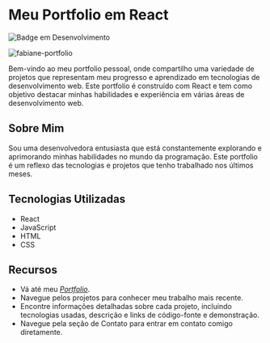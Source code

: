 # Meu Portfolio em React

![Badge em Desenvolvimento](http://img.shields.io/static/v1?label=STATUS&message=EM%20DESENVOLVIMENTO&color=GREEN&style=for-the-badge)

![fabiane-portfolio](https://github.com/FabianeElla/Portfolio/assets/124746177/f6bd4ace-01ff-41e7-98e6-9f54ce051fb2)

<p>Bem-vindo ao meu portfolio pessoal, onde compartilho uma variedade de projetos que representam meu progresso e aprendizado em tecnologias de desenvolvimento web. Este portfolio é construído com React e tem como objetivo destacar minhas habilidades e experiência em várias áreas de desenvolvimento web.</p>

## Sobre Mim

Sou uma desenvolvedora entusiasta que está constantemente explorando e aprimorando minhas habilidades no mundo da programação. Este portfolio é um reflexo das tecnologias e projetos que tenho trabalhado nos últimos meses.

## Tecnologias Utilizadas

* React
* JavaScript
* HTML
* CSS

## Recursos

* Vá até meu *[Portfolio](https://fabiane-portfolio.netlify.app)*.
* Navegue pelos projetos para conhecer meu trabalho mais recente.
* Encontre informações detalhadas sobre cada projeto, incluindo tecnologias usadas, descrição e links de código-fonte e demonstração.
* Navegue pela seção de Contato para entrar em contato comigo diretamente.
